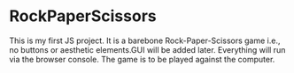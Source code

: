 # RockPaperScissors
This is my first JS project. 
It is a barebone Rock-Paper-Scissors game i.e., no buttons or aesthetic elements.GUI will be added later. 
Everything will run via the browser console. 
The game is to be played against the computer. 
